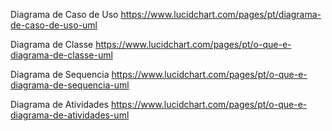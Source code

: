 Diagrama de Caso de Uso
https://www.lucidchart.com/pages/pt/diagrama-de-caso-de-uso-uml

Diagrama de Classe
https://www.lucidchart.com/pages/pt/o-que-e-diagrama-de-classe-uml

Diagrama de Sequencia
https://www.lucidchart.com/pages/pt/o-que-e-diagrama-de-sequencia-uml

Diagrama de Atividades
https://www.lucidchart.com/pages/pt/o-que-e-diagrama-de-atividades-uml
